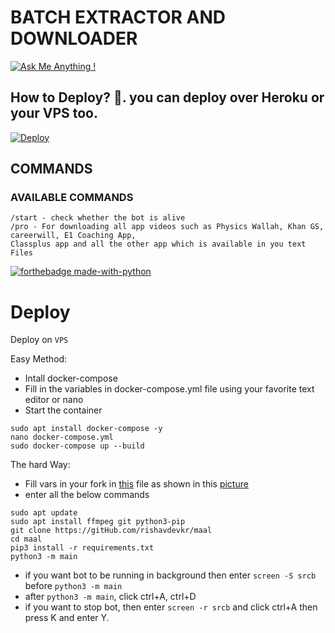 # BATCH EXTRACTOR AND DOWNLOADER

[![Ask Me Anything !](https://img.shields.io/badge/Ask%20me-anything-1abc9c.svg)](https://telegram.dog/rishavdevkr)

## How to Deploy? 🤔. you can deploy over Heroku or your VPS too.
[![Deploy](https://www.herokucdn.com/deploy/button.svg)](https://heroku.com/deploy?template=https://github.com/rahulkhatri00/DRM-Bot-2)

## COMMANDS
### AVAILABLE COMMANDS 
```
/start - check whether the bot is alive 
/pro - For downloading all app videos such as Physics Wallah, Khan GS, careerwill, E1 Coaching App,
Classplus app and all the other app which is available in you text Files
``` 

[![forthebadge made-with-python](http://ForTheBadge.com/images/badges/made-with-python.svg)](https://www.python.org/)

# Deploy

Deploy on `VPS`

Easy Method:

- Intall docker-compose
- Fill in the variables in docker-compose.yml file using your favorite text editor or nano 
- Start the container 

```
sudo apt install docker-compose -y
nano docker-compose.yml
sudo docker-compose up --build
```

The hard Way:

- Fill vars in your fork in [this](https://github.com/vasusen-code/SaveRestrictedContentBot/blob/master/main/__init__.py) file as shown in this [picture](https://t.me/MaheshChauhan/36)
- enter all the below commands

```
sudo apt update
sudo apt install ffmpeg git python3-pip
git clone https://gitHub.com/rishavdevkr/maal
cd maal 
pip3 install -r requirements.txt
python3 -m main
```

- if you want bot to be running in background then enter `screen -S srcb` before `python3 -m main` 
- after `python3 -m main`, click ctrl+A, ctrl+D
- if you want to stop bot, then enter `screen -r srcb` and click ctrl+A then press K and enter Y.
